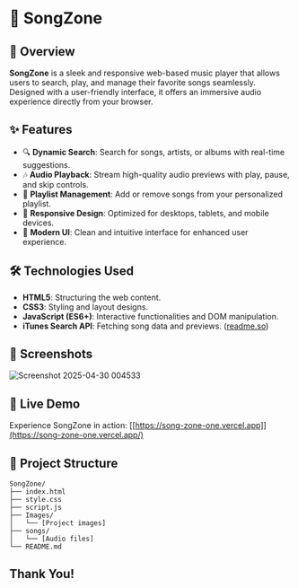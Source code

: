# 🎵 SongZone

## 🚀 Overview

**SongZone** is a sleek and responsive web-based music player that allows users to search, play, and manage their favorite songs seamlessly. Designed with a user-friendly interface, it offers an immersive audio experience directly from your browser.

## ✨ Features

- 🔍 **Dynamic Search**: Search for songs, artists, or albums with real-time suggestions.
- 🎶 **Audio Playback**: Stream high-quality audio previews with play, pause, and skip controls.
- 📂 **Playlist Management**: Add or remove songs from your personalized playlist.
- 📱 **Responsive Design**: Optimized for desktops, tablets, and mobile devices.
- 🎨 **Modern UI**: Clean and intuitive interface for enhanced user experience.

## 🛠️ Technologies Used

- **HTML5**: Structuring the web content.
- **CSS3**: Styling and layout designs.
- **JavaScript (ES6+)**: Interactive functionalities and DOM manipulation.
- **iTunes Search API**: Fetching song data and previews. ([readme.so](https://readme.so/?utm_source=chatgpt.com))

## 📸 Screenshots

![Screenshot 2025-04-30 004533](https://github.com/user-attachments/assets/b5fc1deb-ee3e-4a7f-b596-3a2ca709c2c2)


## 🔗 Live Demo

Experience SongZone in action: [[https://song-zone-one.vercel.app]](https://song-zone-one.vercel.app/)

## 📁 Project Structure

```
SongZone/
├── index.html
├── style.css
├── script.js
├── Images/
│   └── [Project images]
├── songs/
│   └── [Audio files]
└── README.md
```
## Thank You!
